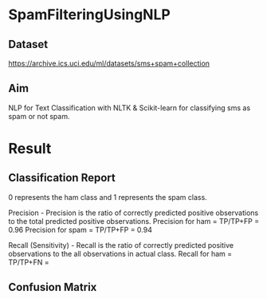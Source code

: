 # SpamFilteringUsingNLP

## Dataset
https://archive.ics.uci.edu/ml/datasets/sms+spam+collection

## Aim
NLP for Text Classification with NLTK & Scikit-learn for classifying sms as spam or not spam.

# Result

## Classification Report
0 represents the ham class and 1 represents the spam class.

Precision - Precision is the ratio of correctly predicted positive observations to the total predicted positive observations.
Precision for ham = TP/TP+FP = 0.96
Precision for spam = TP/TP+FP = 0.94

Recall (Sensitivity) - Recall is the ratio of correctly predicted positive observations to the all observations in actual class.
Recall for ham = TP/TP+FN = 

## Confusion Matrix

